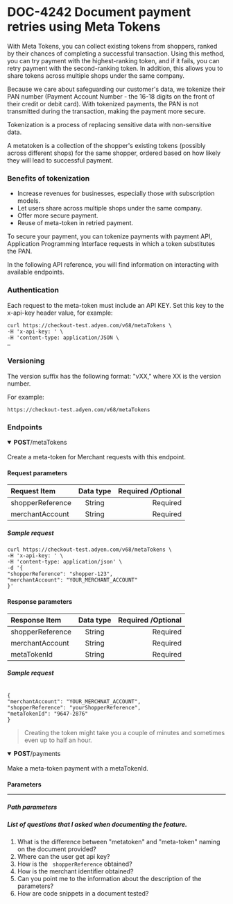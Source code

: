 # DOC-4242 Document payment retries using Meta Tokens

With Meta Tokens, you can collect existing tokens from shoppers, ranked by their chances of completing a successful transaction. Using this method, you can try payment with the highest-ranking token, and if it fails, you can retry payment with the second-ranking token. In addition, this allows you to share tokens across multiple shops under the same company.

Because we care about safeguarding our customer's data, we tokenize their PAN number (Payment Account Number - the 16-18 digits on the front of their credit or debit card). With tokenized payments, the PAN is not transmitted during the transaction, making the payment more secure.

Tokenization is a process of replacing sensitive data with non-sensitive data.

A metatoken is a collection of the shopper's existing tokens (possibly across different shops) for the same shopper, ordered based on how likely they will lead to successful payment.

### Benefits of tokenization

- Increase revenues for businesses, especially those with subscription models.
- Let users share across multiple shops under the same company.
- Offer more secure payment. 
- Reuse of meta-token in retried payment. 

To secure your payment, you can tokenize payments with payment API, Application Programming Interface requests in which a token substitutes the PAN.

In the following API reference, you will find information on interacting with available endpoints. 

### Authentication

Each request to the meta-token must include an API KEY. Set this key to the x-api-key header value, for example:

```
curl https://checkout-test.adyen.com/v68/metaTokens \
-H 'x-api-key: ' \
-H 'content-type: application/JSON \
…
```
### Versioning

The version suffix has the following format: "vXX," where XX is the version number. 

For example:

`` https://checkout-test.adyen.com/v68/metaTokens `` 

### Endpoints

<details open>
<summary><b>POST</b>/metaTokens</summary>
<br>
Create a meta-token for Merchant requests with this endpoint.

#### Request parameters 
  
Request Item     | 	Data type| Required /Optional     |
| :---        |    :----:   |          ---: |
| shopperReference      | String       |Required  |
| merchantAccount  | String        | Required     |
  
##### Sample request
  ```
  curl https://checkout-test.adyen.com/v68/metaTokens \
-H 'x-api-key: ' \
-H 'content-type: application/json' \
-d '{
"shopperReference": "shopper-123",
"merchantAccount": "YOUR_MERCHANT_ACCOUNT"
}'
  ```

#### Response parameters 
   
Response Item     | 	Data type| Required /Optional     |
| :---        |    :----:   |          ---: |
| shopperReference      | String       |Required  |
| merchantAccount  | String        | Required     |
| metaTokenId   | String           | Required     | 

##### Sample request

  ```
  
  {
"merchantAccount": "YOUR_MERCHNAT_ACCOUNT",
"shopperReference": "yourShopperReference",
"metaTokenId": "9647-2876"
}

```

> Creating the token might take you a couple of minutes and sometimes even up to half an hour.
  
</details>

<details open>
  <summary><b>POST</b>/payments</summary>
<br>
Make a meta-token payment with a metaTokenId.
  
  #### Parameters <hr>
  
  ##### Path parameters
  
</details>


##### **List of questions that I asked when documenting the feature.**

1. What is the difference between "metatoken" and "meta-token" naming on the document provided?
2. Where can the user get api key? 
3. How is the ` shopperReference` obtained? 
4. How is the merchant identifier obtained?  
5. Can you point me to the information about the description of the parameters?
6. How are code snippets in a document tested?  

